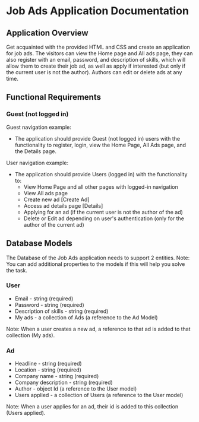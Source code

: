 # Job Ads Application Documentation

## Application Overview

Get acquainted with the provided HTML and CSS and create an application for job ads. The visitors can view the Home page and All ads page, they can also register with an email, password, and description of skills, which will allow them to create their job ad, as well as apply if interested (but only if the current user is not the author). Authors can edit or delete ads at any time.

## Functional Requirements

### Guest (not logged in)

Guest navigation example:

- The application should provide Guest (not logged in) users with the functionality to register, login, view the Home Page, All Ads page, and the Details page.

User navigation example:

- The application should provide Users (logged in) with the functionality to:
  - View Home Page and all other pages with logged-in navigation
  - View All ads page
  - Create new ad [Create Ad]
  - Access ad details page [Details]
  - Applying for an ad (if the current user is not the author of the ad)
  - Delete or Edit ad depending on user's authentication (only for the author of the current ad)

## Database Models

The Database of the Job Ads application needs to support 2 entities. Note: You can add additional properties to the models if this will help you solve the task.

### User

- Email - string (required)
- Password - string (required)
- Description of skills - string (required)
- My ads - a collection of Ads (a reference to the Ad Model)

Note: When a user creates a new ad, a reference to that ad is added to that collection (My ads).

### Ad

- Headline - string (required)
- Location - string (required)
- Company name - string (required)
- Company description - string (required)
- Author - object Id (a reference to the User model)
- Users applied - a collection of Users (a reference to the User model)

Note: When a user applies for an ad, their id is added to this collection (Users applied).

